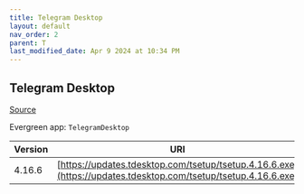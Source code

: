 ```yaml
---
title: Telegram Desktop
layout: default
nav_order: 2
parent: T
last_modified_date: Apr 9 2024 at 10:34 PM
---
```


## Telegram Desktop

[Source](https://desktop.telegram.org/)

Evergreen app: `TelegramDesktop`

| Version | URI                                                                                                            |
| ------- | -------------------------------------------------------------------------------------------------------------- |
| 4.16.6  | [https://updates.tdesktop.com/tsetup/tsetup.4.16.6.exe](https://updates.tdesktop.com/tsetup/tsetup.4.16.6.exe) |
